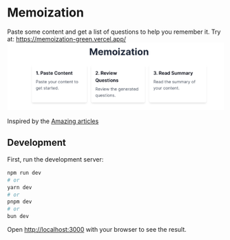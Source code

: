 # Memoization

Paste some content and get a list of questions to help you remember it.
Try at: https://memoization-green.vercel.app/
![Motto](public/assets/motto.png)

Inspired by the [Amazing articles](https://quantum.country/)

## Development

First, run the development server:

```bash
npm run dev
# or
yarn dev
# or
pnpm dev
# or
bun dev
```

Open [http://localhost:3000](http://localhost:3000) with your browser to see the result.